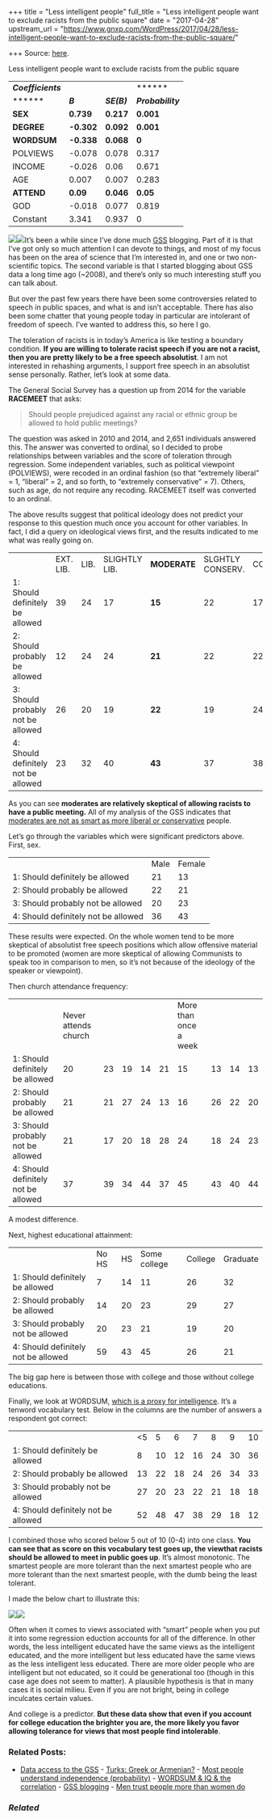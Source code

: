+++
title = "Less intelligent people"
full_title = "Less intelligent people want to exclude racists from the public square"
date = "2017-04-28"
upstream_url = "https://www.gnxp.com/WordPress/2017/04/28/less-intelligent-people-want-to-exclude-racists-from-the-public-square/"

+++
Source: [here](https://www.gnxp.com/WordPress/2017/04/28/less-intelligent-people-want-to-exclude-racists-from-the-public-square/).

Less intelligent people want to exclude racists from the public square

|                    |            |             |                   |
|--------------------|------------|-------------|-------------------|
| ***Coefficients*** |            |             | ******           |
| ******            | ***B***    | ***SE(B)*** | ***Probability*** |
| **SEX**            | **0.739**  | **0.217**   | **0.001**         |
| **DEGREE**         | **-0.302** | **0.092**   | **0.001**         |
| **WORDSUM**        | **-0.338** | **0.068**   | **0**             |
| POLVIEWS           | -0.078     | 0.078       | 0.317             |
| INCOME             | -0.026     | 0.06        | 0.671             |
| AGE                | 0.007      | 0.007       | 0.283             |
| **ATTEND**         | **0.09**   | **0.046**   | **0.05**          |
| GOD                | -0.018     | 0.077       | 0.819             |
| Constant           | 3.341      | 0.937       | 0                 |

![](https://i0.wp.com/gnxp.com/WordPress/wp-content/uploads/2017/04/41mS3TGKdXL._SX280_BO1204203200_.jpg?resize=282%2C498)![](https://i0.wp.com/gnxp.com/WordPress/wp-content/uploads/2017/04/41mS3TGKdXL._SX280_BO1204203200_.jpg?resize=282%2C498)It’s been a while since I’ve done much [GSS](http://sda.berkeley.edu/sdaweb/analysis/?dataset=gss14) blogging. Part of it is that I’ve got only so much attention I can devote to things, and most of my focus has been on the area of science that I’m interested in, and one or two non-scientific topics. The second variable is that I started blogging about GSS data a long time ago (\~2008), and there’s only so much interesting stuff you can talk about.

But over the past few years there have been some controversies related to speech in public spaces, and what is and isn’t acceptable. There has also been some chatter that young people today in particular are intolerant of freedom of speech. I’ve wanted to address this, so here I go.

The toleration of racists is in today’s America is like testing a boundary condition. **If you are willing to tolerate racist speech if you are not a racist, then you are pretty likely to be a free speech absolutist**. I am not interested in rehashing arguments, I support free speech in an absolutist sense personally. Rather, let’s look at some data.

The General Social Survey has a question up from 2014 for the variable **RACEMEET** that asks:

> Should people prejudiced against any racial or ethnic group be allowed to hold public meetings?

The question was asked in 2010 and 2014, and 2,651 individuals answered this. The answer was converted to ordinal, so I decided to probe relationships between variables and the score of toleration through regression. Some independent variables, such as political viewpoint (POLVIEWS), were recoded in an ordinal fashion (so that “extremely liberal” = 1, “liberal” = 2, and so forth, to “extremely conservative” = 7). Others, such as age, do not require any recoding. RACEMEET itself was converted to an ordinal.

The above results suggest that political ideology does not predict your response to this question much once you account for other variables. In fact, I did a query on ideological views first, and the results indicated to me what was really going on.

|                                     |           |      |               |              |                  |          |               |
|-------------------------------------|-----------|------|---------------|--------------|------------------|----------|---------------|
|                                    | EXT. LIB. | LIB. | SLIGHTLY LIB. | **MODERATE** | SLGHTLY CONSERV. | CONSERV. | EXT. CONSERV. |
| 1: Should definitely be allowed     | 39        | 24   | 17            | **15**       | 22               | 17       | 20            |
| 2: Should probably be allowed       | 12        | 24   | 24            | **21**       | 22               | 22       | 15            |
| 3: Should probably not be allowed   | 26        | 20   | 19            | **22**       | 19               | 24       | 22            |
| 4: Should definitely not be allowed | 23        | 32   | 40            | **43**       | 37               | 38       | 43            |

As you can see **moderates are relatively skeptical of allowing racists to have a public meeting.** All of my analysis of the GSS indicates that [moderates are not as smart as more liberal or conservative](http://blogs.discovermagazine.com/gnxp/2012/10/political-moderates-and-independents-are-not-as-smart-on-average/) people.

Let’s go through the variables which were significant predictors above. First, sex.

|                                     |      |        |
|-------------------------------------|------|--------|
|                                     | Male | Female |
| 1: Should definitely be allowed     | 21   | 13     |
| 2: Should probably be allowed       | 22   | 21     |
| 3: Should probably not be allowed   | 20   | 23     |
| 4: Should definitely not be allowed | 36   | 43     |

These results were expected. On the whole women tend to be more skeptical of absolutist free speech positions which allow offensive material to be promoted (women are more skeptical of allowing Communists to speak too in comparison to men, so it’s not because of the ideology of the speaker or viewpoint).

Then church attendance frequency:

|                                     |                      |     |     |     |     |                       |     |     |     |
|-------------------------------------|----------------------|-----|-----|-----|-----|-----------------------|-----|-----|-----|
|                                     | Never attends church |     |     |     |     | More than once a week |     |     |     |
| 1: Should definitely be allowed     | 20                   | 23  | 19  | 14  | 21  | 15                    | 13  | 14  | 13  |
| 2: Should probably be allowed       | 21                   | 21  | 27  | 24  | 13  | 16                    | 26  | 22  | 20  |
| 3: Should probably not be allowed   | 21                   | 17  | 20  | 18  | 28  | 24                    | 18  | 24  | 23  |
| 4: Should definitely not be allowed | 37                   | 39  | 34  | 44  | 37  | 45                    | 43  | 40  | 44  |

A modest difference.

Next, highest educational attainment:

|                                     |       |     |              |         |          |
|-------------------------------------|-------|-----|--------------|---------|----------|
|                                     | No HS | HS  | Some college | College | Graduate |
| 1: Should definitely be allowed     | 7     | 14  | 11           | 26      | 32       |
| 2: Should probably be allowed       | 14    | 20  | 23           | 29      | 27       |
| 3: Should probably not be allowed   | 20    | 23  | 21           | 19      | 20       |
| 4: Should definitely not be allowed | 59    | 43  | 45           | 26      | 21       |

The big gap here is between those with college and those without college educations.

Finally, we look at WORDSUM, [which is a proxy for intelligence](http://blogs.discovermagazine.com/gnxp/2010/05/wordsum-iq/#.WQQqW1PyvBI). It’s a tenword vocabulary test. Below in the columns are the number of answers a respondent got correct:

|                                     |     |     |     |     |     |     |     |
|-------------------------------------|-----|-----|-----|-----|-----|-----|-----|
|                                     | \<5 | 5   | 6   | 7   | 8   | 9   | 10  |
| 1: Should definitely be allowed     | 8   | 10  | 12  | 16  | 24  | 30  | 36  |
| 2: Should probably be allowed       | 13  | 22  | 18  | 24  | 26  | 34  | 33  |
| 3: Should probably not be allowed   | 27  | 20  | 23  | 22  | 21  | 18  | 18  |
| 4: Should definitely not be allowed | 52  | 48  | 47  | 38  | 29  | 18  | 12  |

I combined those who scored below 5 out of 10 (0-4) into one class. **You can see that as score on this vocabulary test goes up, the viewthat racists should be allowed to meet in public goes up**. It’s almost monotonic. The smartest people are more tolerant than the next smartest people who are more tolerant than the next smartest people, with the dumb being the least tolerant.

I made the below chart to illustrate this:

![](https://i0.wp.com/gnxp.com/WordPress/wp-content/uploads/2017/04/racists_allowed_to_meet.png?resize=640%2C587)![](https://i0.wp.com/gnxp.com/WordPress/wp-content/uploads/2017/04/racists_allowed_to_meet.png?resize=640%2C587)

Often when it comes to views associated with “smart” people when you put it into some regression eduction accounts for all of the difference. In other words, the less intelligent educated have the same views as the intelligent educated, and the more intelligent but less educated have the same views as the less intelligent less educated. There are more older people who are intelligent but not educated, so it could be generational too (though in this case age does not seem to matter). A plausible hypothesis is that in many cases it is social milieu. Even if you are not bright, being in college inculcates certain values.

And college is a predictor. **But these data show that even if you account for college education the brighter you are, the more likely you favor allowing tolerance for views that most people find intolerable**.

### Related Posts:

- [Data access to the
  GSS](https://www.gnxp.com/WordPress/2006/09/26/data-access-to-the-gss/) - [Turks: Greek or
  Armenian?](https://www.gnxp.com/WordPress/2021/08/24/turks-greek-or-armenian/) - [Most people understand independence
  (probability)](https://www.gnxp.com/WordPress/2009/03/22/most-people-understand-independence-probability/) - [WORDSUM & IQ & the
  correlation](https://www.gnxp.com/WordPress/2010/05/04/wordsum-iq/) - [GSS
  blogging](https://www.gnxp.com/WordPress/2008/12/09/gss-blogging/) - [Men trust people more than women
  do](https://www.gnxp.com/WordPress/2011/05/09/men-trust-people-more-than-women/)

### *Related*

[](https://www.addtoany.com/add_to/facebook?linkurl=https%3A%2F%2Fwww.gnxp.com%2FWordPress%2F2017%2F04%2F28%2Fless-intelligent-people-want-to-exclude-racists-from-the-public-square%2F&linkname=Less%20intelligent%20people%20want%20to%20exclude%20racists%20from%20the%20public%20square "Facebook")[](https://www.addtoany.com/add_to/twitter?linkurl=https%3A%2F%2Fwww.gnxp.com%2FWordPress%2F2017%2F04%2F28%2Fless-intelligent-people-want-to-exclude-racists-from-the-public-square%2F&linkname=Less%20intelligent%20people%20want%20to%20exclude%20racists%20from%20the%20public%20square "Twitter")[](https://www.addtoany.com/add_to/email?linkurl=https%3A%2F%2Fwww.gnxp.com%2FWordPress%2F2017%2F04%2F28%2Fless-intelligent-people-want-to-exclude-racists-from-the-public-square%2F&linkname=Less%20intelligent%20people%20want%20to%20exclude%20racists%20from%20the%20public%20square "Email")[](https://www.addtoany.com/share)
